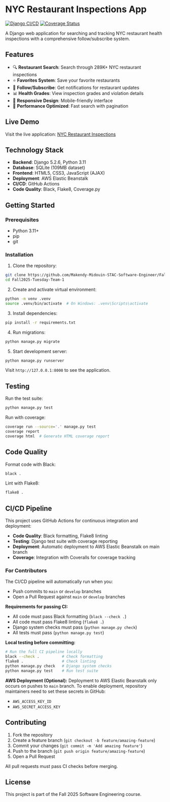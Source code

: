# NYC Restaurant Inspections App

[![Django CI/CD](https://github.com/Makendy-Midouin-STAC-Software-Engineer/Fall2025-Tuesday-Team-1/actions/workflows/django.yml/badge.svg)](https://github.com/Makendy-Midouin-STAC-Software-Engineer/Fall2025-Tuesday-Team-1/actions/workflows/django.yml)
[![Coverage Status](https://coveralls.io/repos/github/Makendy-Midouin-STAC-Software-Engineer/Fall2025-Tuesday-Team-1/badge.svg?branch=main)](https://coveralls.io/github/Makendy-Midouin-STAC-Software-Engineer/Fall2025-Tuesday-Team-1?branch=main)

A Django web application for searching and tracking NYC restaurant health inspections with a comprehensive follow/subscribe system.

## Features

- 🔍 **Restaurant Search**: Search through 289K+ NYC restaurant inspections
- ⭐ **Favorites System**: Save your favorite restaurants  
- 🔔 **Follow/Subscribe**: Get notifications for restaurant updates
- 📊 **Health Grades**: View inspection grades and violation details
- 📱 **Responsive Design**: Mobile-friendly interface
- 🚀 **Performance Optimized**: Fast search with pagination

## Live Demo

Visit the live application: [NYC Restaurant Inspections](https://nyc-restaurants-fresh.eba-nfmqf9hf.us-east-1.elasticbeanstalk.com)

## Technology Stack

- **Backend**: Django 5.2.6, Python 3.11
- **Database**: SQLite (109MB dataset)
- **Frontend**: HTML5, CSS3, JavaScript (AJAX)
- **Deployment**: AWS Elastic Beanstalk
- **CI/CD**: GitHub Actions
- **Code Quality**: Black, Flake8, Coverage.py

## Getting Started

### Prerequisites

- Python 3.11+
- pip
- git

### Installation

1. Clone the repository:
```bash
git clone https://github.com/Makendy-Midouin-STAC-Software-Engineer/Fall2025-Tuesday-Team-1.git
cd Fall2025-Tuesday-Team-1
```

2. Create and activate virtual environment:
```bash
python -m venv .venv
source .venv/bin/activate  # On Windows: .venv\Scripts\activate
```

3. Install dependencies:
```bash
pip install -r requirements.txt
```

4. Run migrations:
```bash
python manage.py migrate
```

5. Start development server:
```bash
python manage.py runserver
```

Visit `http://127.0.0.1:8000` to see the application.

## Testing

Run the test suite:
```bash
python manage.py test
```

Run with coverage:
```bash
coverage run --source='.' manage.py test
coverage report
coverage html  # Generate HTML coverage report
```

## Code Quality

Format code with Black:
```bash
black .
```

Lint with Flake8:
```bash
flake8 .
```

## CI/CD Pipeline

This project uses GitHub Actions for continuous integration and deployment:

- **Code Quality**: Black formatting, Flake8 linting
- **Testing**: Django test suite with coverage reporting
- **Deployment**: Automatic deployment to AWS Elastic Beanstalk on main branch
- **Coverage**: Integration with Coveralls for coverage tracking

### For Contributors

The CI/CD pipeline will automatically run when you:
- Push commits to `main` or `develop` branches
- Open a Pull Request against `main` or `develop` branches

**Requirements for passing CI:**
- All code must pass Black formatting (`black --check .`)
- All code must pass Flake8 linting (`flake8 .`)
- Django system checks must pass (`python manage.py check`)
- All tests must pass (`python manage.py test`)

**Local testing before committing:**
```bash
# Run the full CI pipeline locally
black --check .          # Check formatting
flake8 .                 # Check linting
python manage.py check   # Django system checks
python manage.py test    # Run test suite
```

**AWS Deployment (Optional):**
Deployment to AWS Elastic Beanstalk only occurs on pushes to `main` branch. 
To enable deployment, repository maintainers need to set these secrets in GitHub:
- `AWS_ACCESS_KEY_ID`
- `AWS_SECRET_ACCESS_KEY`

## Contributing

1. Fork the repository
2. Create a feature branch (`git checkout -b feature/amazing-feature`)
3. Commit your changes (`git commit -m 'Add amazing feature'`)
4. Push to the branch (`git push origin feature/amazing-feature`)
5. Open a Pull Request

All pull requests must pass CI checks before merging.

## License

This project is part of the Fall 2025 Software Engineering course.